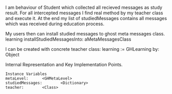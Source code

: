 I am behaviour of Student which collected all recieved messages as study result. For all intercepted messages I find real method by my  teacher class and execute it. At the end my list of studiedMessages contains all messages which was received during education process.

My users then can install studied messages to ghost meta messages class.
	learning installStudiedMessagesInto:  aMetaMessagesClass
 
I can be created with concrete teacher class: 
	learning := GHLearning by: Object

Internal Representation and Key Implementation Points.

    Instance Variables
	metaLevel:		<GHMetaLevel>
	studiedMessages:		<Dictionary>
	teacher:		<Class>